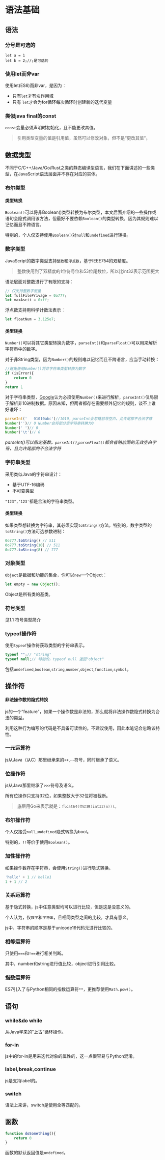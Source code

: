 # 语法基础

## 语法

### 分号是可选的

```
let a = 1
let b = 2;//;是可选的
```

### 使用let而非var

使用let(ES6)而非var，是因为：

- 只有`let`才有块作用域
- 只有 `let`才会为for循环每次循环时创建新的迭代变量

### 类似java final的const

`const`变量必须声明时初始化，且不能更改其值。

>引用类型变量的值是引用值，虽然可以修改对象，但不是“更改其值“。

## 数据类型

不同于C/C++/Java/Go/Rust之类的静态编译型语言，我们在下面讲述的一些类型，在JavaScript语法层面并不存在对应的实体。

### 布尔类型

#### 类型转换

`Boolean()`可以将非Boolean()类型转换为布尔类型，本文后面介绍的一些操作或语句会隐式调用该方法，但最好不要依赖`Boolean()`的类型转换，因为其规则难以记忆而且不跨语言。

特别的，个人仅支持使用`Boolean()`对`null`和`undefined`进行转换。

### 数字类型

JavaScript的数字类型支持`整数`和`浮点数`，基于IEEE754的双精度。

>整数使用到了双精度的1位符号位和53位尾数位，所以比int32表示范围更大

语法层面对整数进行了有限的支持：

```js
// 仅支持整数字面量
let fullFilePrivage = 0o777;
let maxAscii = 0xff;
```

浮点数支持用科学计数法表示：

```js
let floatNum = 3.125e7;
```

#### 类型转换

`Number()`可以将其它类型转换为数字，`parseInt()`和`parseFloat()`可以用来解析字符串中的数字。

对于非String类型，因为`Number()`的规则难以记忆而且不跨语言，应当手动转换：

```js
//避免使用Number()将非字符串类型转换为数字
if (isError){
	return 0
}
return 1
```

对于字符串类型，[Google](https://google.github.io/styleguide/tsguide.html#type-coercion)认为必须使用`Number()`来进行解析，`parseInt()`仅局限于解析非10进制数据。原因未知，但两者都存在需要额外记忆的规则，谈不上谁好谁坏：

```js
parseInt('   01010abc')//1010，parseInt会忽略前导空白，允许尾部不合法字符
Number('')// 0 Number会将部分空字符串转换为0
Number(' ')// 0
Number('\t')// 0
```

*parseInt()可以指定基数。`parseInt()`,`parseFloat()`都会省略前面的无效空白字符，且允许尾部的不合法字符*

### 字符串类型

采用类似Java的字符串设计：

- 基于UTF-16编码
- 不可变类型

`"123",'123'`都是合法的字符串类型。

#### 类型转换

如果类型想转换为字符串，其必须实现`toString()`方法。特别的，数字类型的`toString()`方法可选参数进制：

```js
0o777.toString() // 511
0o777.toString(10) // 511
0o777.toString(8) // 777
```

### 对象类型

`Object`是数据和功能的集合，你可以`new`一个Object：

```js
let empty = new Object();
```

Object是所有类的基类。

### 符号类型

见1.1 符号类型简介

### typeof操作符

使用`typeof`操作符获取类型的字符串表示。

```js
typeof "";// "string"
typeof null;// 特别的，typeof null 返回"object"
```

包括`undefined`,`boolean`,`string`,`number`,`object`,`function`,`symbol`。

## 操作符

#### 非法操作数的隐式转换

js的一个“feature”，如果一个操作数是非法的，那么就将非法操作数隐式转换为合法的类型。

利用这种行为编写的代码是不具备可读性的，不建议使用，因此本笔记会忽略该特性。
### 一元运算符

js从Java（从C）那里继承来的`++`,`--`符号，同时继承了语义。

### 位操作符

js从Java那里继承了`>>>`符号及语义。

所有位操作只支持32位，如果整数大于32位将被截断。

>底层用Go来表示就是：`float64(位运算(int32(n)))`。

### 布尔操作符

个人仅接受`null`,`undefined`隐式转换为bool。

特别的，`!!`等价于使用`Boolean()`。

### 加性操作符

如果操作数存在字符串，会使用`String()`进行隐式转换。

```js
'hello' + 1 // hello1
1 + 1 // 2
```

### 关系运算符

基于隐式转换，js中任意类型均可以进行比较，但是这是没意义的。

个人认为，仅`数字`和`字符串`，且相同类型之间的比较，才具有意义。

js中，字符串的顺序是基于unicode16代码元进行比较的。

### 相等运算符

只使用`===`和`!==`进行相关判断。

其中，number和string进行值比较，object进行引用比较。

### 指数运算符

ES7引入了与Python相同的指数运算符`**`，更推荐使用`Math.pow()`。

## 语句

### while&do while

从Java学来的”上古“循环操作。

### for-in

js中的for-in是用来迭代对象的属性的，这一点很容易与Python混淆。

### label,break,continue

js是支持label的。

### switch

语法上来讲，switch是使用全等匹配的。

## 函数

```js
function doSomething(){
	return 0
}
```

函数的默认返回值是`undefined`。